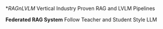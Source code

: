 **RAGnLVLM*
Vertical Industry Proven RAG and LVLM Pipelines




**Federated RAG System**
Follow Teacher and Student Style LLM

